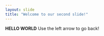 ```yaml
---
layout: slide
title: "Welcome to our second slide!"
---
```

<b>HELLO WORLD</b>
Use the left arrow to go back!
